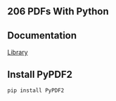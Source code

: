 ## 206 PDFs With Python

## Documentation
[Library](https://pythonhosted.org/PyPDF2/)

## Install PyPDF2
```
pip install PyPDF2
``` 